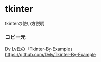 # tkinter
tkinterの使い方説明

### コピー元
Dv Lv氏の「Tkinter-By-Example」  
<https://github.com/Dvlv/Tkinter-By-Example>
